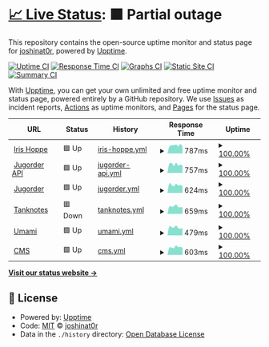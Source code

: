 # [📈 Live Status](https://joshinat0r.github.io/uptime): <!--live status--> **🟧 Partial outage**

This repository contains the open-source uptime monitor and status page for [joshinat0r](https://joshinat0r.github.io/uptime), powered by [Upptime](https://github.com/upptime/upptime).

[![Uptime CI](https://github.com/koj-co/upptime/workflows/Uptime%20CI/badge.svg)](https://github.com/koj-co/upptime/actions?query=workflow%3A%22Uptime+CI%22)
[![Response Time CI](https://github.com/koj-co/upptime/workflows/Response%20Time%20CI/badge.svg)](https://github.com/koj-co/upptime/actions?query=workflow%3A%22Response+Time+CI%22)
[![Graphs CI](https://github.com/koj-co/upptime/workflows/Graphs%20CI/badge.svg)](https://github.com/koj-co/upptime/actions?query=workflow%3A%22Graphs+CI%22)
[![Static Site CI](https://github.com/koj-co/upptime/workflows/Static%20Site%20CI/badge.svg)](https://github.com/koj-co/upptime/actions?query=workflow%3A%22Static+Site+CI%22)
[![Summary CI](https://github.com/koj-co/upptime/workflows/Summary%20CI/badge.svg)](https://github.com/koj-co/upptime/actions?query=workflow%3A%22Summary+CI%22)

With [Upptime](https://upptime.js.org), you can get your own unlimited and free uptime monitor and status page, powered entirely by a GitHub repository. We use [Issues](https://github.com/joshinat0r/uptime/issues) as incident reports, [Actions](https://github.com/joshinat0r/uptime/actions) as uptime monitors, and [Pages](https://joshinat0r.github.io/uptime) for the status page.

<!--start: status pages-->
<!-- This summary is generated by Upptime (https://github.com/upptime/upptime) -->
<!-- Do not edit this manually, your changes will be overwritten -->
<!-- prettier-ignore -->
| URL | Status | History | Response Time | Uptime |
| --- | ------ | ------- | ------------- | ------ |
| <img alt="" src="https://favicons.githubusercontent.com/irishoppe.com" height="13"> [Iris Hoppe](https://irishoppe.com) | 🟩 Up | [iris-hoppe.yml](https://github.com/joshinat0r/uptime/commits/HEAD/history/iris-hoppe.yml) | <details><summary><img alt="Response time graph" src="./graphs/iris-hoppe/response-time-week.png" height="20"> 787ms</summary><br><a href="https://joshinat0r.github.io/uptime/history/iris-hoppe"><img alt="Response time 911" src="https://img.shields.io/endpoint?url=https%3A%2F%2Fraw.githubusercontent.com%2Fjoshinat0r%2Fuptime%2FHEAD%2Fapi%2Firis-hoppe%2Fresponse-time.json"></a><br><a href="https://joshinat0r.github.io/uptime/history/iris-hoppe"><img alt="24-hour response time 693" src="https://img.shields.io/endpoint?url=https%3A%2F%2Fraw.githubusercontent.com%2Fjoshinat0r%2Fuptime%2FHEAD%2Fapi%2Firis-hoppe%2Fresponse-time-day.json"></a><br><a href="https://joshinat0r.github.io/uptime/history/iris-hoppe"><img alt="7-day response time 787" src="https://img.shields.io/endpoint?url=https%3A%2F%2Fraw.githubusercontent.com%2Fjoshinat0r%2Fuptime%2FHEAD%2Fapi%2Firis-hoppe%2Fresponse-time-week.json"></a><br><a href="https://joshinat0r.github.io/uptime/history/iris-hoppe"><img alt="30-day response time 851" src="https://img.shields.io/endpoint?url=https%3A%2F%2Fraw.githubusercontent.com%2Fjoshinat0r%2Fuptime%2FHEAD%2Fapi%2Firis-hoppe%2Fresponse-time-month.json"></a><br><a href="https://joshinat0r.github.io/uptime/history/iris-hoppe"><img alt="1-year response time 911" src="https://img.shields.io/endpoint?url=https%3A%2F%2Fraw.githubusercontent.com%2Fjoshinat0r%2Fuptime%2FHEAD%2Fapi%2Firis-hoppe%2Fresponse-time-year.json"></a></details> | <details><summary><a href="https://joshinat0r.github.io/uptime/history/iris-hoppe">100.00%</a></summary><a href="https://joshinat0r.github.io/uptime/history/iris-hoppe"><img alt="All-time uptime 100.00%" src="https://img.shields.io/endpoint?url=https%3A%2F%2Fraw.githubusercontent.com%2Fjoshinat0r%2Fuptime%2FHEAD%2Fapi%2Firis-hoppe%2Fuptime.json"></a><br><a href="https://joshinat0r.github.io/uptime/history/iris-hoppe"><img alt="24-hour uptime 100.00%" src="https://img.shields.io/endpoint?url=https%3A%2F%2Fraw.githubusercontent.com%2Fjoshinat0r%2Fuptime%2FHEAD%2Fapi%2Firis-hoppe%2Fuptime-day.json"></a><br><a href="https://joshinat0r.github.io/uptime/history/iris-hoppe"><img alt="7-day uptime 100.00%" src="https://img.shields.io/endpoint?url=https%3A%2F%2Fraw.githubusercontent.com%2Fjoshinat0r%2Fuptime%2FHEAD%2Fapi%2Firis-hoppe%2Fuptime-week.json"></a><br><a href="https://joshinat0r.github.io/uptime/history/iris-hoppe"><img alt="30-day uptime 100.00%" src="https://img.shields.io/endpoint?url=https%3A%2F%2Fraw.githubusercontent.com%2Fjoshinat0r%2Fuptime%2FHEAD%2Fapi%2Firis-hoppe%2Fuptime-month.json"></a><br><a href="https://joshinat0r.github.io/uptime/history/iris-hoppe"><img alt="1-year uptime 100.00%" src="https://img.shields.io/endpoint?url=https%3A%2F%2Fraw.githubusercontent.com%2Fjoshinat0r%2Fuptime%2FHEAD%2Fapi%2Firis-hoppe%2Fuptime-year.json"></a></details>
| <img alt="" src="https://favicons.githubusercontent.com/api.jugorder.de" height="13"> [Jugorder API](https://api.jugorder.de/swagger) | 🟩 Up | [jugorder-api.yml](https://github.com/joshinat0r/uptime/commits/HEAD/history/jugorder-api.yml) | <details><summary><img alt="Response time graph" src="./graphs/jugorder-api/response-time-week.png" height="20"> 757ms</summary><br><a href="https://joshinat0r.github.io/uptime/history/jugorder-api"><img alt="Response time 741" src="https://img.shields.io/endpoint?url=https%3A%2F%2Fraw.githubusercontent.com%2Fjoshinat0r%2Fuptime%2FHEAD%2Fapi%2Fjugorder-api%2Fresponse-time.json"></a><br><a href="https://joshinat0r.github.io/uptime/history/jugorder-api"><img alt="24-hour response time 664" src="https://img.shields.io/endpoint?url=https%3A%2F%2Fraw.githubusercontent.com%2Fjoshinat0r%2Fuptime%2FHEAD%2Fapi%2Fjugorder-api%2Fresponse-time-day.json"></a><br><a href="https://joshinat0r.github.io/uptime/history/jugorder-api"><img alt="7-day response time 757" src="https://img.shields.io/endpoint?url=https%3A%2F%2Fraw.githubusercontent.com%2Fjoshinat0r%2Fuptime%2FHEAD%2Fapi%2Fjugorder-api%2Fresponse-time-week.json"></a><br><a href="https://joshinat0r.github.io/uptime/history/jugorder-api"><img alt="30-day response time 735" src="https://img.shields.io/endpoint?url=https%3A%2F%2Fraw.githubusercontent.com%2Fjoshinat0r%2Fuptime%2FHEAD%2Fapi%2Fjugorder-api%2Fresponse-time-month.json"></a><br><a href="https://joshinat0r.github.io/uptime/history/jugorder-api"><img alt="1-year response time 741" src="https://img.shields.io/endpoint?url=https%3A%2F%2Fraw.githubusercontent.com%2Fjoshinat0r%2Fuptime%2FHEAD%2Fapi%2Fjugorder-api%2Fresponse-time-year.json"></a></details> | <details><summary><a href="https://joshinat0r.github.io/uptime/history/jugorder-api">100.00%</a></summary><a href="https://joshinat0r.github.io/uptime/history/jugorder-api"><img alt="All-time uptime 100.00%" src="https://img.shields.io/endpoint?url=https%3A%2F%2Fraw.githubusercontent.com%2Fjoshinat0r%2Fuptime%2FHEAD%2Fapi%2Fjugorder-api%2Fuptime.json"></a><br><a href="https://joshinat0r.github.io/uptime/history/jugorder-api"><img alt="24-hour uptime 100.00%" src="https://img.shields.io/endpoint?url=https%3A%2F%2Fraw.githubusercontent.com%2Fjoshinat0r%2Fuptime%2FHEAD%2Fapi%2Fjugorder-api%2Fuptime-day.json"></a><br><a href="https://joshinat0r.github.io/uptime/history/jugorder-api"><img alt="7-day uptime 100.00%" src="https://img.shields.io/endpoint?url=https%3A%2F%2Fraw.githubusercontent.com%2Fjoshinat0r%2Fuptime%2FHEAD%2Fapi%2Fjugorder-api%2Fuptime-week.json"></a><br><a href="https://joshinat0r.github.io/uptime/history/jugorder-api"><img alt="30-day uptime 100.00%" src="https://img.shields.io/endpoint?url=https%3A%2F%2Fraw.githubusercontent.com%2Fjoshinat0r%2Fuptime%2FHEAD%2Fapi%2Fjugorder-api%2Fuptime-month.json"></a><br><a href="https://joshinat0r.github.io/uptime/history/jugorder-api"><img alt="1-year uptime 100.00%" src="https://img.shields.io/endpoint?url=https%3A%2F%2Fraw.githubusercontent.com%2Fjoshinat0r%2Fuptime%2FHEAD%2Fapi%2Fjugorder-api%2Fuptime-year.json"></a></details>
| <img alt="" src="https://favicons.githubusercontent.com/jugorder.de" height="13"> [Jugorder](https://jugorder.de) | 🟩 Up | [jugorder.yml](https://github.com/joshinat0r/uptime/commits/HEAD/history/jugorder.yml) | <details><summary><img alt="Response time graph" src="./graphs/jugorder/response-time-week.png" height="20"> 624ms</summary><br><a href="https://joshinat0r.github.io/uptime/history/jugorder"><img alt="Response time 629" src="https://img.shields.io/endpoint?url=https%3A%2F%2Fraw.githubusercontent.com%2Fjoshinat0r%2Fuptime%2FHEAD%2Fapi%2Fjugorder%2Fresponse-time.json"></a><br><a href="https://joshinat0r.github.io/uptime/history/jugorder"><img alt="24-hour response time 538" src="https://img.shields.io/endpoint?url=https%3A%2F%2Fraw.githubusercontent.com%2Fjoshinat0r%2Fuptime%2FHEAD%2Fapi%2Fjugorder%2Fresponse-time-day.json"></a><br><a href="https://joshinat0r.github.io/uptime/history/jugorder"><img alt="7-day response time 624" src="https://img.shields.io/endpoint?url=https%3A%2F%2Fraw.githubusercontent.com%2Fjoshinat0r%2Fuptime%2FHEAD%2Fapi%2Fjugorder%2Fresponse-time-week.json"></a><br><a href="https://joshinat0r.github.io/uptime/history/jugorder"><img alt="30-day response time 625" src="https://img.shields.io/endpoint?url=https%3A%2F%2Fraw.githubusercontent.com%2Fjoshinat0r%2Fuptime%2FHEAD%2Fapi%2Fjugorder%2Fresponse-time-month.json"></a><br><a href="https://joshinat0r.github.io/uptime/history/jugorder"><img alt="1-year response time 629" src="https://img.shields.io/endpoint?url=https%3A%2F%2Fraw.githubusercontent.com%2Fjoshinat0r%2Fuptime%2FHEAD%2Fapi%2Fjugorder%2Fresponse-time-year.json"></a></details> | <details><summary><a href="https://joshinat0r.github.io/uptime/history/jugorder">100.00%</a></summary><a href="https://joshinat0r.github.io/uptime/history/jugorder"><img alt="All-time uptime 100.00%" src="https://img.shields.io/endpoint?url=https%3A%2F%2Fraw.githubusercontent.com%2Fjoshinat0r%2Fuptime%2FHEAD%2Fapi%2Fjugorder%2Fuptime.json"></a><br><a href="https://joshinat0r.github.io/uptime/history/jugorder"><img alt="24-hour uptime 100.00%" src="https://img.shields.io/endpoint?url=https%3A%2F%2Fraw.githubusercontent.com%2Fjoshinat0r%2Fuptime%2FHEAD%2Fapi%2Fjugorder%2Fuptime-day.json"></a><br><a href="https://joshinat0r.github.io/uptime/history/jugorder"><img alt="7-day uptime 100.00%" src="https://img.shields.io/endpoint?url=https%3A%2F%2Fraw.githubusercontent.com%2Fjoshinat0r%2Fuptime%2FHEAD%2Fapi%2Fjugorder%2Fuptime-week.json"></a><br><a href="https://joshinat0r.github.io/uptime/history/jugorder"><img alt="30-day uptime 100.00%" src="https://img.shields.io/endpoint?url=https%3A%2F%2Fraw.githubusercontent.com%2Fjoshinat0r%2Fuptime%2FHEAD%2Fapi%2Fjugorder%2Fuptime-month.json"></a><br><a href="https://joshinat0r.github.io/uptime/history/jugorder"><img alt="1-year uptime 100.00%" src="https://img.shields.io/endpoint?url=https%3A%2F%2Fraw.githubusercontent.com%2Fjoshinat0r%2Fuptime%2FHEAD%2Fapi%2Fjugorder%2Fuptime-year.json"></a></details>
| <img alt="" src="https://favicons.githubusercontent.com/tanknotes.com" height="13"> [Tanknotes](https://tanknotes.com) | 🟥 Down | [tanknotes.yml](https://github.com/joshinat0r/uptime/commits/HEAD/history/tanknotes.yml) | <details><summary><img alt="Response time graph" src="./graphs/tanknotes/response-time-week.png" height="20"> 659ms</summary><br><a href="https://joshinat0r.github.io/uptime/history/tanknotes"><img alt="Response time 658" src="https://img.shields.io/endpoint?url=https%3A%2F%2Fraw.githubusercontent.com%2Fjoshinat0r%2Fuptime%2FHEAD%2Fapi%2Ftanknotes%2Fresponse-time.json"></a><br><a href="https://joshinat0r.github.io/uptime/history/tanknotes"><img alt="24-hour response time 594" src="https://img.shields.io/endpoint?url=https%3A%2F%2Fraw.githubusercontent.com%2Fjoshinat0r%2Fuptime%2FHEAD%2Fapi%2Ftanknotes%2Fresponse-time-day.json"></a><br><a href="https://joshinat0r.github.io/uptime/history/tanknotes"><img alt="7-day response time 659" src="https://img.shields.io/endpoint?url=https%3A%2F%2Fraw.githubusercontent.com%2Fjoshinat0r%2Fuptime%2FHEAD%2Fapi%2Ftanknotes%2Fresponse-time-week.json"></a><br><a href="https://joshinat0r.github.io/uptime/history/tanknotes"><img alt="30-day response time 659" src="https://img.shields.io/endpoint?url=https%3A%2F%2Fraw.githubusercontent.com%2Fjoshinat0r%2Fuptime%2FHEAD%2Fapi%2Ftanknotes%2Fresponse-time-month.json"></a><br><a href="https://joshinat0r.github.io/uptime/history/tanknotes"><img alt="1-year response time 658" src="https://img.shields.io/endpoint?url=https%3A%2F%2Fraw.githubusercontent.com%2Fjoshinat0r%2Fuptime%2FHEAD%2Fapi%2Ftanknotes%2Fresponse-time-year.json"></a></details> | <details><summary><a href="https://joshinat0r.github.io/uptime/history/tanknotes">100.00%</a></summary><a href="https://joshinat0r.github.io/uptime/history/tanknotes"><img alt="All-time uptime 100.00%" src="https://img.shields.io/endpoint?url=https%3A%2F%2Fraw.githubusercontent.com%2Fjoshinat0r%2Fuptime%2FHEAD%2Fapi%2Ftanknotes%2Fuptime.json"></a><br><a href="https://joshinat0r.github.io/uptime/history/tanknotes"><img alt="24-hour uptime 99.99%" src="https://img.shields.io/endpoint?url=https%3A%2F%2Fraw.githubusercontent.com%2Fjoshinat0r%2Fuptime%2FHEAD%2Fapi%2Ftanknotes%2Fuptime-day.json"></a><br><a href="https://joshinat0r.github.io/uptime/history/tanknotes"><img alt="7-day uptime 100.00%" src="https://img.shields.io/endpoint?url=https%3A%2F%2Fraw.githubusercontent.com%2Fjoshinat0r%2Fuptime%2FHEAD%2Fapi%2Ftanknotes%2Fuptime-week.json"></a><br><a href="https://joshinat0r.github.io/uptime/history/tanknotes"><img alt="30-day uptime 100.00%" src="https://img.shields.io/endpoint?url=https%3A%2F%2Fraw.githubusercontent.com%2Fjoshinat0r%2Fuptime%2FHEAD%2Fapi%2Ftanknotes%2Fuptime-month.json"></a><br><a href="https://joshinat0r.github.io/uptime/history/tanknotes"><img alt="1-year uptime 100.00%" src="https://img.shields.io/endpoint?url=https%3A%2F%2Fraw.githubusercontent.com%2Fjoshinat0r%2Fuptime%2FHEAD%2Fapi%2Ftanknotes%2Fuptime-year.json"></a></details>
| <img alt="" src="https://favicons.githubusercontent.com/stats.tanknotes.com" height="13"> [Umami](https://stats.tanknotes.com) | 🟩 Up | [umami.yml](https://github.com/joshinat0r/uptime/commits/HEAD/history/umami.yml) | <details><summary><img alt="Response time graph" src="./graphs/umami/response-time-week.png" height="20"> 479ms</summary><br><a href="https://joshinat0r.github.io/uptime/history/umami"><img alt="Response time 471" src="https://img.shields.io/endpoint?url=https%3A%2F%2Fraw.githubusercontent.com%2Fjoshinat0r%2Fuptime%2FHEAD%2Fapi%2Fumami%2Fresponse-time.json"></a><br><a href="https://joshinat0r.github.io/uptime/history/umami"><img alt="24-hour response time 439" src="https://img.shields.io/endpoint?url=https%3A%2F%2Fraw.githubusercontent.com%2Fjoshinat0r%2Fuptime%2FHEAD%2Fapi%2Fumami%2Fresponse-time-day.json"></a><br><a href="https://joshinat0r.github.io/uptime/history/umami"><img alt="7-day response time 479" src="https://img.shields.io/endpoint?url=https%3A%2F%2Fraw.githubusercontent.com%2Fjoshinat0r%2Fuptime%2FHEAD%2Fapi%2Fumami%2Fresponse-time-week.json"></a><br><a href="https://joshinat0r.github.io/uptime/history/umami"><img alt="30-day response time 466" src="https://img.shields.io/endpoint?url=https%3A%2F%2Fraw.githubusercontent.com%2Fjoshinat0r%2Fuptime%2FHEAD%2Fapi%2Fumami%2Fresponse-time-month.json"></a><br><a href="https://joshinat0r.github.io/uptime/history/umami"><img alt="1-year response time 471" src="https://img.shields.io/endpoint?url=https%3A%2F%2Fraw.githubusercontent.com%2Fjoshinat0r%2Fuptime%2FHEAD%2Fapi%2Fumami%2Fresponse-time-year.json"></a></details> | <details><summary><a href="https://joshinat0r.github.io/uptime/history/umami">100.00%</a></summary><a href="https://joshinat0r.github.io/uptime/history/umami"><img alt="All-time uptime 100.00%" src="https://img.shields.io/endpoint?url=https%3A%2F%2Fraw.githubusercontent.com%2Fjoshinat0r%2Fuptime%2FHEAD%2Fapi%2Fumami%2Fuptime.json"></a><br><a href="https://joshinat0r.github.io/uptime/history/umami"><img alt="24-hour uptime 100.00%" src="https://img.shields.io/endpoint?url=https%3A%2F%2Fraw.githubusercontent.com%2Fjoshinat0r%2Fuptime%2FHEAD%2Fapi%2Fumami%2Fuptime-day.json"></a><br><a href="https://joshinat0r.github.io/uptime/history/umami"><img alt="7-day uptime 100.00%" src="https://img.shields.io/endpoint?url=https%3A%2F%2Fraw.githubusercontent.com%2Fjoshinat0r%2Fuptime%2FHEAD%2Fapi%2Fumami%2Fuptime-week.json"></a><br><a href="https://joshinat0r.github.io/uptime/history/umami"><img alt="30-day uptime 100.00%" src="https://img.shields.io/endpoint?url=https%3A%2F%2Fraw.githubusercontent.com%2Fjoshinat0r%2Fuptime%2FHEAD%2Fapi%2Fumami%2Fuptime-month.json"></a><br><a href="https://joshinat0r.github.io/uptime/history/umami"><img alt="1-year uptime 100.00%" src="https://img.shields.io/endpoint?url=https%3A%2F%2Fraw.githubusercontent.com%2Fjoshinat0r%2Fuptime%2FHEAD%2Fapi%2Fumami%2Fuptime-year.json"></a></details>
| <img alt="" src="https://favicons.githubusercontent.com/cms.tanknotes.com" height="13"> [CMS](https://cms.tanknotes.com) | 🟩 Up | [cms.yml](https://github.com/joshinat0r/uptime/commits/HEAD/history/cms.yml) | <details><summary><img alt="Response time graph" src="./graphs/cms/response-time-week.png" height="20"> 603ms</summary><br><a href="https://joshinat0r.github.io/uptime/history/cms"><img alt="Response time 582" src="https://img.shields.io/endpoint?url=https%3A%2F%2Fraw.githubusercontent.com%2Fjoshinat0r%2Fuptime%2FHEAD%2Fapi%2Fcms%2Fresponse-time.json"></a><br><a href="https://joshinat0r.github.io/uptime/history/cms"><img alt="24-hour response time 543" src="https://img.shields.io/endpoint?url=https%3A%2F%2Fraw.githubusercontent.com%2Fjoshinat0r%2Fuptime%2FHEAD%2Fapi%2Fcms%2Fresponse-time-day.json"></a><br><a href="https://joshinat0r.github.io/uptime/history/cms"><img alt="7-day response time 603" src="https://img.shields.io/endpoint?url=https%3A%2F%2Fraw.githubusercontent.com%2Fjoshinat0r%2Fuptime%2FHEAD%2Fapi%2Fcms%2Fresponse-time-week.json"></a><br><a href="https://joshinat0r.github.io/uptime/history/cms"><img alt="30-day response time 585" src="https://img.shields.io/endpoint?url=https%3A%2F%2Fraw.githubusercontent.com%2Fjoshinat0r%2Fuptime%2FHEAD%2Fapi%2Fcms%2Fresponse-time-month.json"></a><br><a href="https://joshinat0r.github.io/uptime/history/cms"><img alt="1-year response time 582" src="https://img.shields.io/endpoint?url=https%3A%2F%2Fraw.githubusercontent.com%2Fjoshinat0r%2Fuptime%2FHEAD%2Fapi%2Fcms%2Fresponse-time-year.json"></a></details> | <details><summary><a href="https://joshinat0r.github.io/uptime/history/cms">100.00%</a></summary><a href="https://joshinat0r.github.io/uptime/history/cms"><img alt="All-time uptime 99.97%" src="https://img.shields.io/endpoint?url=https%3A%2F%2Fraw.githubusercontent.com%2Fjoshinat0r%2Fuptime%2FHEAD%2Fapi%2Fcms%2Fuptime.json"></a><br><a href="https://joshinat0r.github.io/uptime/history/cms"><img alt="24-hour uptime 100.00%" src="https://img.shields.io/endpoint?url=https%3A%2F%2Fraw.githubusercontent.com%2Fjoshinat0r%2Fuptime%2FHEAD%2Fapi%2Fcms%2Fuptime-day.json"></a><br><a href="https://joshinat0r.github.io/uptime/history/cms"><img alt="7-day uptime 100.00%" src="https://img.shields.io/endpoint?url=https%3A%2F%2Fraw.githubusercontent.com%2Fjoshinat0r%2Fuptime%2FHEAD%2Fapi%2Fcms%2Fuptime-week.json"></a><br><a href="https://joshinat0r.github.io/uptime/history/cms"><img alt="30-day uptime 99.94%" src="https://img.shields.io/endpoint?url=https%3A%2F%2Fraw.githubusercontent.com%2Fjoshinat0r%2Fuptime%2FHEAD%2Fapi%2Fcms%2Fuptime-month.json"></a><br><a href="https://joshinat0r.github.io/uptime/history/cms"><img alt="1-year uptime 99.97%" src="https://img.shields.io/endpoint?url=https%3A%2F%2Fraw.githubusercontent.com%2Fjoshinat0r%2Fuptime%2FHEAD%2Fapi%2Fcms%2Fuptime-year.json"></a></details>

<!--end: status pages-->

[**Visit our status website →**](https://joshinat0r.github.io/uptime)

## 📄 License

- Powered by: [Upptime](https://github.com/upptime/upptime)
- Code: [MIT](./LICENSE) © [joshinat0r](https://joshinat0r.github.io/uptime)
- Data in the `./history` directory: [Open Database License](https://opendatacommons.org/licenses/odbl/1-0/)
